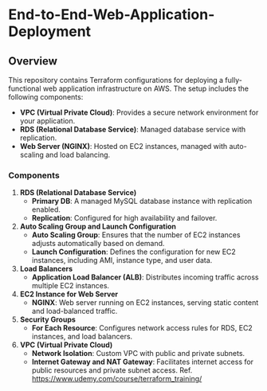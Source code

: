 # End-to-End-Web-Application-Deployment

## Overview
This repository contains Terraform configurations for deploying a fully-functional web application infrastructure on AWS. The setup includes the following components:
- **VPC (Virtual Private Cloud)**: Provides a secure network environment for your application.
- **RDS (Relational Database Service)**: Managed database service with replication.
- **Web Server (NGINX)**: Hosted on EC2 instances, managed with auto-scaling and load balancing.

### Components
1. **RDS (Relational Database Service)**
   - **Primary DB**: A managed MySQL database instance with replication enabled.
   - **Replication**: Configured for high availability and failover.
2. **Auto Scaling Group and Launch Configuration**
   - **Auto Scaling Group**: Ensures that the number of EC2 instances adjusts automatically based on demand.
   - **Launch Configuration**: Defines the configuration for new EC2 instances, including AMI, instance type, and user data.
3. **Load Balancers**
   - **Application Load Balancer (ALB)**: Distributes incoming traffic across multiple EC2 instances.
4. **EC2 Instance for Web Server**
   - **NGINX**: Web server running on EC2 instances, serving static content and load-balanced traffic.
5. **Security Groups**
   - **For Each Resource**: Configures network access rules for RDS, EC2 instances, and load balancers.
6. **VPC (Virtual Private Cloud)**
   - **Network Isolation**: Custom VPC with public and private subnets.
   - **Internet Gateway and NAT Gateway**: Facilitates internet access for public resources and private subnet access.
Ref. https://www.udemy.com/course/terraform_training/
